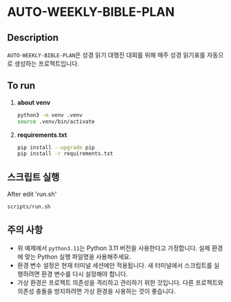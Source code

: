 # AUTO-WEEKLY-BIBLE-PLAN

## Description
`AUTO-WEEKLY-BIBLE-PLAN`은 성경 읽기 대행진 대회를 위해 매주 성경 읽기표를 자동으로 생성하는 프로젝트입니다. 


## To run

1. **about venv**

   ```bash
   python3 -m venv .venv
   source .venv/bin/activate
   ```


2. **requirements.txt**

   ```bash
   pip install --upgrade pip
   pip install -r requirements.txt
   ```

## 스크립트 실행
 After edit 'run.sh'

```bash
scripts/run.sh
```

## 주의 사항

- 위 예제에서 `python3.11`는 Python 3.11 버전을 사용한다고 가정합니다. 실제 환경에 맞는 Python 실행 파일명을 사용해주세요.
- 환경 변수 설정은 현재 터미널 세션에만 적용됩니다. 새 터미널에서 스크립트를 실행하려면 환경 변수를 다시 설정해야 합니다.
- 가상 환경은 프로젝트 의존성을 격리하고 관리하기 위한 것입니다. 다른 프로젝트와 의존성 충돌을 방지하려면 가상 환경을 사용하는 것이 좋습니다.
